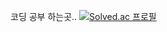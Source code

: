 코딩 공부 하는곳..
[![Solved.ac
프로필](http://mazassumnida.wtf/api/generate_badge?boj=dbstjd0924)](https://solved.ac/dbstjd0924)

